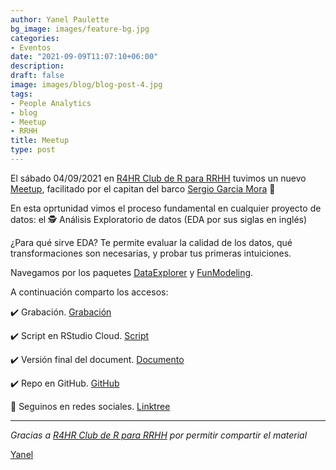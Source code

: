```yaml
---
author: Yanel Paulette
bg_image: images/feature-bg.jpg
categories:
- Eventos
date: "2021-09-09T11:07:10+06:00"
description: 
draft: false
image: images/blog/blog-post-4.jpg
tags:
- People Analytics
- blog
- Meetup
- RRHH
title: Meetup 
type: post
---
```


El sábado 04/09/2021 en [R4HR Club de R para RRHH](https://r4hr.club/) tuvimos un nuevo [Meetup](https://www.meetup.com/es/r4hr-club-r-para-rrhh/), facilitado por el capitan del barco [Sergio Garcia Mora](https://www.linkedin.com/in/sergiogarciamora/) 👏

En esta oprtunidad vimos el proceso fundamental en cualquier proyecto de datos: el 🕵️ Análisis Exploratorio de datos (EDA por sus siglas en inglés)

¿Para qué sirve EDA? Te permite evaluar la calidad de los datos, qué transformaciones son necesarias, y probar tus primeras intuiciones.

Navegamos por los paquetes [DataExplorer](https://cran.r-project.org/web/packages/DataExplorer/vignettes/dataexplorer-intro.html) y [FunModeling](https://livebook.datascienceheroes.com/).

A continuación comparto los accesos:

✔️ Grabación. [Grabación](https://www.youtube.com/watch?v=QTWEnIovP_4)

✔️ Script en RStudio Cloud. [Script](https://rstudio.cloud/project/2819335)

✔️ Versión final del document. [Documento](https://rpubs.com/Data4HR/r4hr-analisis-exploratorio-datos)

✔️ Repo en GitHub. [GitHub](https://github.com/r4hr/club_de_r/blob/master/Sesion_37_Analisis_Exploratorio_Datos.Rmd)

🥝 Seguinos en redes sociales. [Linktree](https://linktr.ee/r4hrclub)

------------------------------------------------------------------------

*Gracias a [R4HR Club de R para RRHH](https://r4hr.club/) por permitir compartir el material*

[Yanel](https://yanelpaulette.netlify.app/)
